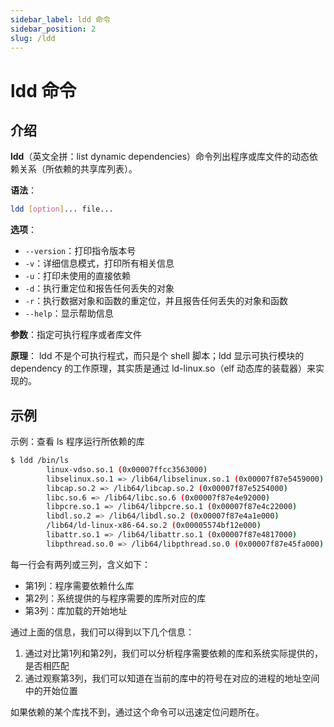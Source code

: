 ```yaml
---
sidebar_label: ldd 命令
sidebar_position: 2
slug: /ldd
---
```


# ldd 命令



## 介绍

**ldd**（英文全拼：list dynamic dependencies）命令列出程序或库文件的动态依赖关系（所依赖的共享库列表）。

**语法**：

```bash
ldd [option]... file...
```

**选项**：

- `--version`：打印指令版本号
- `-v`：详细信息模式，打印所有相关信息
- `-u`：打印未使用的直接依赖
- `-d`：执行重定位和报告任何丢失的对象
- `-r`：执行数据对象和函数的重定位，并且报告任何丢失的对象和函数
- `--help`：显示帮助信息

**参数**：指定可执行程序或者库文件

**原理**： ldd 不是个可执行程式，而只是个 shell 脚本；ldd 显示可执行模块的 dependency 的工作原理，其实质是通过 ld-linux.so（elf 动态库的装载器）来实现的。



## 示例

示例：查看 ls 程序运行所依赖的库

```bash
$ ldd /bin/ls
        linux-vdso.so.1 (0x00007ffcc3563000)
        libselinux.so.1 => /lib64/libselinux.so.1 (0x00007f87e5459000)
        libcap.so.2 => /lib64/libcap.so.2 (0x00007f87e5254000)
        libc.so.6 => /lib64/libc.so.6 (0x00007f87e4e92000)
        libpcre.so.1 => /lib64/libpcre.so.1 (0x00007f87e4c22000)
        libdl.so.2 => /lib64/libdl.so.2 (0x00007f87e4a1e000)
        /lib64/ld-linux-x86-64.so.2 (0x00005574bf12e000)
        libattr.so.1 => /lib64/libattr.so.1 (0x00007f87e4817000)
        libpthread.so.0 => /lib64/libpthread.so.0 (0x00007f87e45fa000)
```

每一行会有两列或三列，含义如下：


- 第1列：程序需要依赖什么库
- 第2列：系统提供的与程序需要的库所对应的库
- 第3列：库加载的开始地址

通过上面的信息，我们可以得到以下几个信息：

1. 通过对比第1列和第2列，我们可以分析程序需要依赖的库和系统实际提供的，是否相匹配
2. 通过观察第3列，我们可以知道在当前的库中的符号在对应的进程的地址空间中的开始位置

如果依赖的某个库找不到，通过这个命令可以迅速定位问题所在。